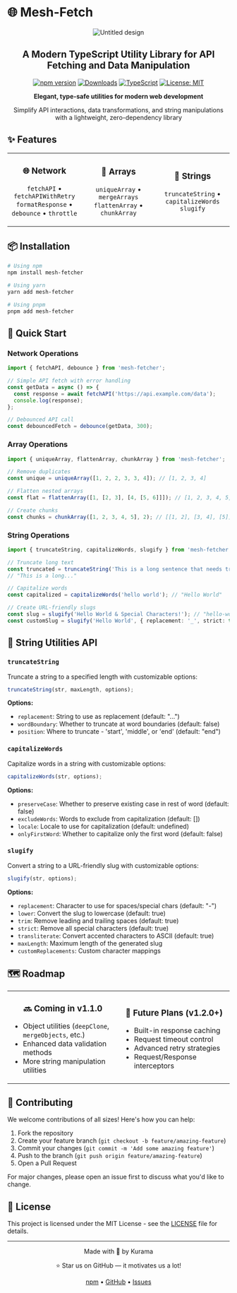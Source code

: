# 🌐 Mesh-Fetch

<div align="center">

![Untitled design](https://github.com/user-attachments/assets/60200ff7-891a-4122-8a7a-40cfedb21299)

  <h2>A Modern TypeScript Utility Library for API Fetching and Data Manipulation</h2>

  [![npm version](https://img.shields.io/npm/v/mesh-fetcher?color=blue&label=npm)](https://www.npmjs.com/package/mesh-fetcher)
  [![Downloads](https://img.shields.io/npm/dt/mesh-fetcher?color=green&label=downloads)](https://www.npmjs.com/package/mesh-fetcher)
  [![TypeScript](https://img.shields.io/badge/TypeScript-Ready-blue?logo=typescript)](https://www.typescriptlang.org/)
  [![License: MIT](https://img.shields.io/badge/License-MIT-yellow.svg)](https://opensource.org/licenses/MIT)

</div>

<div align="center">
  <p><strong>Elegant, type-safe utilities for modern web development</strong></p>
  <p>Simplify API interactions, data transformations, and string manipulations with a lightweight, zero-dependency library</p>
</div>

## ✨ Features

<table>
  <tr>
    <td width="33%">
      <h3 align="center">🌐 Network</h3>
      <p align="center">
        <code>fetchAPI</code> • <code>fetchAPIWithRetry</code><br/>
        <code>formatResponse</code> • <code>debounce</code> • <code>throttle</code>
      </p>
    </td>
    <td width="33%">
      <h3 align="center">🔄 Arrays</h3>
      <p align="center">
        <code>uniqueArray</code> • <code>mergeArrays</code><br/>
        <code>flattenArray</code> • <code>chunkArray</code>
      </p>
    </td>
    <td width="33%">
      <h3 align="center">📝 Strings</h3>
      <p align="center">
        <code>truncateString</code> • <code>capitalizeWords</code><br/>
        <code>slugify</code>
      </p>
    </td>
  </tr>
</table>

## 📦 Installation

```bash
# Using npm
npm install mesh-fetcher

# Using yarn
yarn add mesh-fetcher

# Using pnpm
pnpm add mesh-fetcher
```

## 🚀 Quick Start

### Network Operations

```typescript
import { fetchAPI, debounce } from 'mesh-fetcher';

// Simple API fetch with error handling
const getData = async () => {
  const response = await fetchAPI('https://api.example.com/data');
  console.log(response);
};

// Debounced API call
const debouncedFetch = debounce(getData, 300);
```

### Array Operations

```typescript
import { uniqueArray, flattenArray, chunkArray } from 'mesh-fetcher';

// Remove duplicates
const unique = uniqueArray([1, 2, 2, 3, 3, 4]); // [1, 2, 3, 4]

// Flatten nested arrays
const flat = flattenArray([1, [2, 3], [4, [5, 6]]]); // [1, 2, 3, 4, 5, 6]

// Create chunks
const chunks = chunkArray([1, 2, 3, 4, 5], 2); // [[1, 2], [3, 4], [5]]
```

### String Operations

```typescript
import { truncateString, capitalizeWords, slugify } from 'mesh-fetcher';

// Truncate long text
const truncated = truncateString('This is a long sentence that needs truncating', 20);
// "This is a long..."

// Capitalize words
const capitalized = capitalizeWords('hello world'); // "Hello World"

// Create URL-friendly slugs
const slug = slugify('Hello World & Special Characters!'); // "hello-world-and-special-characters"
const customSlug = slugify('Hello World', { replacement: '_', strict: true }); // "hello_world"
```

## 📘 String Utilities API

### `truncateString`

Truncate a string to a specified length with customizable options:

```typescript
truncateString(str, maxLength, options);
```

**Options:**
- `replacement`: String to use as replacement (default: "...")
- `wordBoundary`: Whether to truncate at word boundaries (default: false)
- `position`: Where to truncate - 'start', 'middle', or 'end' (default: "end")

### `capitalizeWords`

Capitalize words in a string with customizable options:

```typescript
capitalizeWords(str, options);
```

**Options:**
- `preserveCase`: Whether to preserve existing case in rest of word (default: false)
- `excludeWords`: Words to exclude from capitalization (default: [])
- `locale`: Locale to use for capitalization (default: undefined)
- `onlyFirstWord`: Whether to capitalize only the first word (default: false)

### `slugify`

Convert a string to a URL-friendly slug with customizable options:

```typescript
slugify(str, options);
```

**Options:**
- `replacement`: Character to use for spaces/special chars (default: "-")
- `lower`: Convert the slug to lowercase (default: true)
- `trim`: Remove leading and trailing spaces (default: true)
- `strict`: Remove all special characters (default: true)
- `transliterate`: Convert accented characters to ASCII (default: true)
- `maxLength`: Maximum length of the generated slug
- `customReplacements`: Custom character mappings

## 🗺️ Roadmap

<table>
  <tr>
    <td width="50%">
      <h3 align="center">🔜 Coming in v1.1.0</h3>
      <ul>
        <li>Object utilities (<code>deepClone</code>, <code>mergeObjects</code>, etc.)</li>
        <li>Enhanced data validation methods</li>
        <li>More string manipulation utilities</li>
      </ul>
    </td>
    <td width="50%">
      <h3 align="center">🔮 Future Plans (v1.2.0+)</h3>
      <ul>
        <li>Built-in response caching</li>
        <li>Request timeout control</li>
        <li>Advanced retry strategies</li>
        <li>Request/Response interceptors</li>
      </ul>
    </td>
  </tr>
</table>

## 🔧 Contributing

We welcome contributions of all sizes! Here's how you can help:

1. Fork the repository
2. Create your feature branch (`git checkout -b feature/amazing-feature`)
3. Commit your changes (`git commit -m 'Add some amazing feature'`)
4. Push to the branch (`git push origin feature/amazing-feature`)
5. Open a Pull Request

For major changes, please open an issue first to discuss what you'd like to change.

## 📄 License

This project is licensed under the MIT License - see the [LICENSE](LICENSE) file for details.

---

<div align="center">
  
  <p>Made with 💚 by Kurama</p>
  
  <p>⭐️ Star us on GitHub — it motivates us a lot!</p>
  
  <p>
    <a href="https://www.npmjs.com/package/mesh-fetcher">npm</a> •
    <a href="https://github.com/vedas-dixit/mesh-fetch">GitHub</a> •
    <a href="https://github.com/vedas-dixit/mesh-fetch/issues">Issues</a>
  </p>
  
</div>
